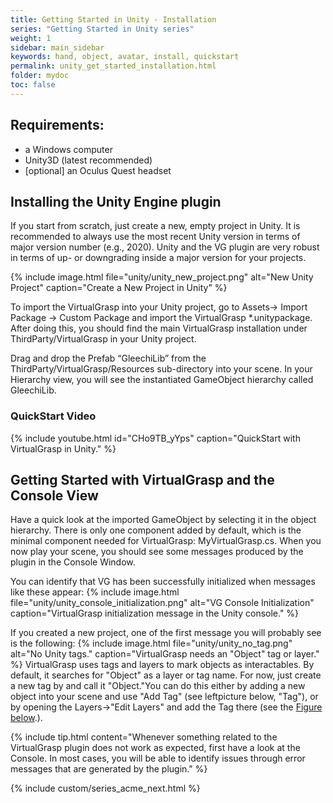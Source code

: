 ```yaml
---
title: Getting Started in Unity - Installation
series: "Getting Started in Unity series"
weight: 1
sidebar: main_sidebar
keywords: hand, object, avatar, install, quickstart
permalink: unity_get_started_installation.html
folder: mydoc
toc: false
---
```


## Requirements:

* a Windows computer
* Unity3D (latest recommended)
* [optional] an Oculus Quest headset

## Installing the Unity Engine plugin

If you start from scratch, just create a new, empty project in Unity. It is recommended to always use the most recent Unity version in terms of major version number (e.g., 2020). Unity and the VG plugin are very robust in terms of up- or downgrading inside a major version for your projects.

{% include image.html file="unity/unity_new_project.png" alt="New Unity Project" caption="Create a New Project in Unity" %}

To import the VirtualGrasp into your Unity project, go to Assets→ Import Package → Custom Package and import the VirtualGrasp *.unitypackage. After doing this, you should find the main VirtualGrasp installation under ThirdParty/VirtualGrasp in your Unity project. 

Drag and drop the Prefab “GleechiLib” from the ThirdParty/VirtualGrasp/Resources sub-directory into your scene. In your Hierarchy view, you will see the instantiated <a data-toggle="tooltip" data-original-title="{{site.data.glossary.GameObject}}">GameObject</a> hierarchy called GleechiLib.


### QuickStart Video

{% include youtube.html id="CHo9TB_yYps" caption="QuickStart with VirtualGrasp in Unity." %}

## Getting Started with VirtualGrasp and the Console View

Have a quick look at the imported GameObject by selecting it in the object hierarchy. There is only one component added by default, which is the minimal component needed for VirtualGrasp: MyVirtualGrasp.cs. When you now play your scene, you should see some messages produced by the plugin in the Console Window.

You can identify that VG has been successfully initialized when messages like these appear:
{% include image.html file="unity/unity_console_initialization.png" alt="VG Console Initialization" caption="VirtualGrasp initialization message in the Unity console." %}

If you created a new project, one of the first message you will probably see is the following:
{% include image.html file="unity/unity_no_tag.png" alt="No Unity tags." caption="VirtualGrasp needs an \"Object\" tag or layer." %}
VirtualGrasp uses tags and layers to mark objects as interactables. By default, it searches for "Object" as a layer or tag name. For now, just create a new tag by and call it "Object."You can do this either by adding a new object into your scene and use "Add Tag" (see leftpicture below, "Tag"), or by opening the Layers→"Edit Layers" and add the Tag there (see the [Figure below](mydoc_introduction.html#5-make-an-object-interactable-in-a-few-seconds).). 

{% include tip.html content="Whenever something related to the VirtualGrasp plugin does not work as expected, first have a look at the Console. In most cases, you will be able to identify issues through error messages that are generated by the plugin." %}

{% include custom/series_acme_next.html %}
